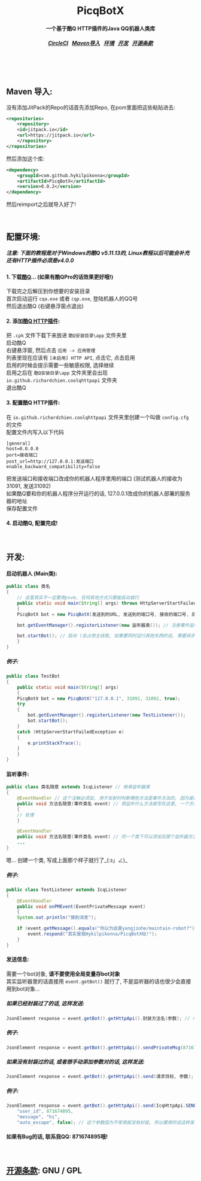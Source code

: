 <h1 align="center">
  <br>
  <br>
  PicqBotX
  <h4 align="center">
  一个基于酷Q HTTP插件的Java QQ机器人类库
  </h4>
  <h5 align="center">
<a href="https://circleci.com/gh/hykilpikonna/PicqBotX">CircleCI</a>&nbsp;&nbsp;
<a href="#maven">Maven导入</a>&nbsp;&nbsp;
<a href="#environment">环境</a>&nbsp;&nbsp;
<a href="#development">开发</a>&nbsp;&nbsp;
<a href="#license">开源条款</a>
</h5>
  <br>
  <br>
  <br>
</h1>



<a name="maven"></a>
Maven 导入:
--------

没有添加JitPack的Repo的话首先添加Repo, 在pom里面把这些粘贴进去:

```xml
<repositories>
    <repository>
	<id>jitpack.io</id>
	<url>https://jitpack.io</url>
    </repository>
</repositories>
```

然后添加这个库:

```xml
<dependency>
    <groupId>com.github.hykilpikonna</groupId>
    <artifactId>PicqBotX</artifactId>
    <version>0.0.2</version>
</dependency>
```

然后reimport之后就导入好了!

<br>

<a name="environment"></a>
配置环境:
--------

##### 注意: 下面的教程是对于Windows的酷Q v5.11.13的, Linux教程以后可能会补充<br>还有HTTP插件必须是v4.0.0

#### 1. 下载[酷Q](https://cqp.cc/)... (如果有酷QPro的话效果更好哦!)
下载完之后解压到你想要的安装目录<br>
首次启动运行 `cqa.exe` 或者 `cqp.exe`, 登陆机器人的QQ号<br>
然后退出酷Q (右键悬浮窗点退出)<br>

#### 2. 添加[酷Q HTTP插件](https://cqp.cc/t/30748):
把 `.cpk` 文件下载下来放进 `酷Q安装目录\app` 文件夹里<br>
启动酷Q<br>
右键悬浮窗, 然后点击 `应用 -> 应用管理`<br>
列表里现在应该有 `[未启用] HTTP API`, 点击它, 点击启用<br>
启用的时候会提示需要一些敏感权限, 选择继续<br>
启用之后在 `酷Q安装目录\app` 文件夹里会出现 `io.github.richardchien.coolqhttpapi` 文件夹<br>
退出酷Q<br>

#### 3. 配置酷Q HTTP插件:
在 `io.github.richardchien.coolqhttpapi` 文件夹里创建一个叫做 `config.cfg` 的文件<br>
配置文件内写入以下代码<br>

```
[general]
host=0.0.0.0
port=接收端口
post_url=http://127.0.0.1:发送端口
enable_backward_compatibility=false
```

把发送端口和接收端口改成你的机器人程序里用的端口 (测试机器人的接收为31091, 发送31092)<br>
如果酷Q要和你的机器人程序分开运行的话, 127.0.0.1改成你的机器人部署的服务器的地址<br>
保存配置文件<br>

#### 4. 启动酷Q, 配置完成!


<br>

<a name="development"></a>
开发:
--------

#### 启动机器人 (Main类):

```java
public class 类名
{
    // 这里其实不一定要用psvm, 任何其他方式只要能启动就行
    public static void main(String[] args) throws HttpServerStartFailedException
    {
	PicqBotX bot = new PicqBotX(发送到的URL, 发送到的端口号, 接收的端口号, 后台是否显示debug消息);

	bot.getEventManager().registerListener(new 监听器类()); // 注册事件监听器

	bot.startBot(); // 启动 (会占用主线程, 如果要同时运行其他东西的话, 需要异步)
    }
}
```

##### 例子:

```java
public class TestBot
{
    public static void main(String[] args)
    {
	PicqBotX bot = new PicqBotX("127.0.0.1", 31091, 31092, true);
	try
	{
	    bot.getEventManager().registerListener(new TestListener());
	    bot.startBot();
	}
	catch (HttpServerStartFailedException e)
	{
	    e.printStackTrace();
	}
    }
}
```

#### 监听事件:

```java
public class 类名随意 extends IcqListener // 继承监听器类
{
    @EventHandler // 这个注解必须加, 用于反射时判断哪些方法是事件方法的, 因为是反射就不用@Override了
    public void 方法名随意(事件类名 event) // 想监听什么方法就写在这里, 一个方法只能有一个事件对象
    {
	// 处理
    }

    @EventHandler
    public void 方法名随意(事件类名 event) // 同一个类下可以添加无限个监听器方法
    ...
}
```

嗯... 创建一个类, 写成上面那个样子就行了_(:з」∠)_

##### 例子:

```java
public class TestListener extends IcqListener
{
    @EventHandler
    public void onPMEvent(EventPrivateMessage event)
    {
	System.out.println("接到消息");

	if (event.getMessage().equals("你以为这是yangjinhe/maintain-robot?"))
	    event.respond("其实是我Hykilpikonna/PicqBotX哒!");
    }
}
```

#### 发送信息:

需要一个bot对象, **请不要使用全局变量存bot对象**<br>
其实监听器里的话直接用 `event.getBot()` 就行了, 不是监听器的话也很少会直接用到bot对象...<br>

##### 如果已经封装过了的话, 这样发送:
```java
JsonElement response = event.getBot().getHttpApi().封装方法名(参数); // response就是响应数据
```
##### 例子:
```java
JsonElement response = event.getBot().getHttpApi().sendPrivateMsg(871674895, "hi"); // 给871674895发送hi
```
##### 如果没有封装过的话, 或者想手动添加参数对的话, 这样发送:
```java
JsonElement response = event.getBot().getHttpApi().send(请求目标, 参数); // 请求目标在IcqHttpApi里面有常量
```
##### 例子:
```java
JsonElement response = event.getBot().getHttpApi().send(IcqHttpApi.SEND_PRIVATE_MSG, 
	"user_id", 871674895,
	"message", "hi",
	"auto_escape", false); // 这个参数因为不常用就没有封装, 所以要用的话这样发送
```
#### 如果有Bug的话, 联系我QQ: 871674895哦!


<br>

<a name="license"></a>
[开源条款](https://choosealicense.com/licenses/gpl-3.0/): GNU / GPL
--------

